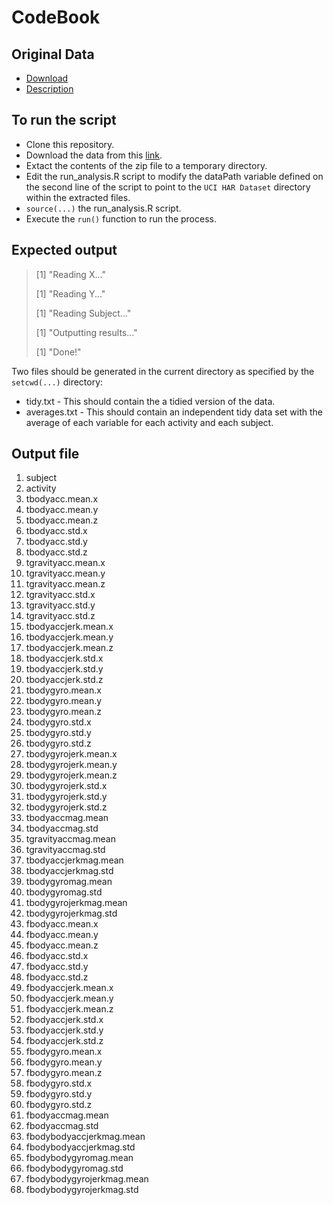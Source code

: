 CodeBook
========

Original Data
-------------

* [Download](https://d396qusza40orc.cloudfront.net/getdata%2Fprojectfiles%2FUCI%20HAR%20Dataset.zip)
* [Description](http://archive.ics.uci.edu/ml/datasets/Human+Activity+Recognition+Using+Smartphones)

To run the script
-----------------

* Clone this repository.
* Download the data from this [link](https://d396qusza40orc.cloudfront.net/getdata%2Fprojectfiles%2FUCI%20HAR%20Dataset.zip).
* Extact the contents of the zip file to a temporary directory.
* Edit the run_analysis.R script to modify the dataPath variable defined on the second line of the script to point to the `UCI HAR Dataset` directory within the extracted files.
* `source(...)` the run_analysis.R script.
* Execute the `run()` function to run the process.

Expected output
---------------

> [1] "Reading X..."
>
> [1] "Reading Y..."
>
> [1] "Reading Subject..."
>
> [1] "Outputting results..."
>
> [1] "Done!"

Two files should be generated in the current directory as specified by the `setcwd(...)` directory:
* tidy.txt - This should contain the a tidied version of the data.
* averages.txt - This should contain an independent tidy data set with the average of each variable for each activity and each subject. 

Output file
-----------

1. subject
2. activity
3. tbodyacc.mean.x
4. tbodyacc.mean.y
5. tbodyacc.mean.z
6. tbodyacc.std.x
7. tbodyacc.std.y
8. tbodyacc.std.z
9. tgravityacc.mean.x
10. tgravityacc.mean.y
11. tgravityacc.mean.z
12. tgravityacc.std.x
13. tgravityacc.std.y
14. tgravityacc.std.z
15. tbodyaccjerk.mean.x
16. tbodyaccjerk.mean.y
17. tbodyaccjerk.mean.z
18. tbodyaccjerk.std.x
19. tbodyaccjerk.std.y
20. tbodyaccjerk.std.z
21. tbodygyro.mean.x
22. tbodygyro.mean.y
23. tbodygyro.mean.z
24. tbodygyro.std.x
25. tbodygyro.std.y
26. tbodygyro.std.z
27. tbodygyrojerk.mean.x
28. tbodygyrojerk.mean.y
29. tbodygyrojerk.mean.z
30. tbodygyrojerk.std.x
31. tbodygyrojerk.std.y
32. tbodygyrojerk.std.z
33. tbodyaccmag.mean
34. tbodyaccmag.std
35. tgravityaccmag.mean
36. tgravityaccmag.std
37. tbodyaccjerkmag.mean
38. tbodyaccjerkmag.std
39. tbodygyromag.mean
40. tbodygyromag.std
41. tbodygyrojerkmag.mean
42. tbodygyrojerkmag.std
43. fbodyacc.mean.x
44. fbodyacc.mean.y
45. fbodyacc.mean.z
46. fbodyacc.std.x
47. fbodyacc.std.y
48. fbodyacc.std.z
49. fbodyaccjerk.mean.x
50. fbodyaccjerk.mean.y
51. fbodyaccjerk.mean.z
52. fbodyaccjerk.std.x
53. fbodyaccjerk.std.y
54. fbodyaccjerk.std.z
55. fbodygyro.mean.x
56. fbodygyro.mean.y
57. fbodygyro.mean.z
58. fbodygyro.std.x
59. fbodygyro.std.y
60. fbodygyro.std.z
61. fbodyaccmag.mean
62. fbodyaccmag.std
63. fbodybodyaccjerkmag.mean
64. fbodybodyaccjerkmag.std
65. fbodybodygyromag.mean
66. fbodybodygyromag.std
67. fbodybodygyrojerkmag.mean
68. fbodybodygyrojerkmag.std